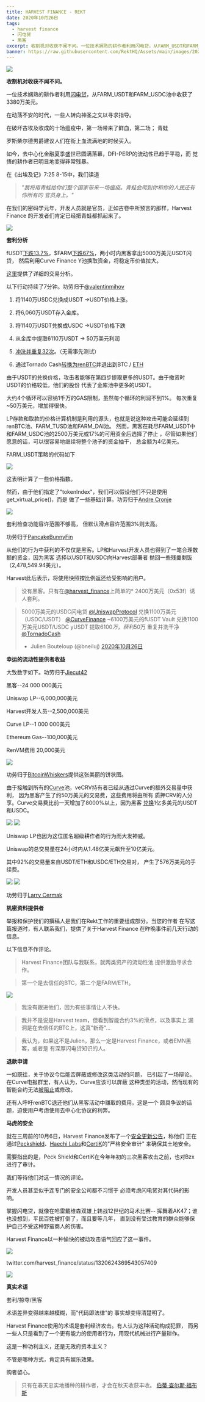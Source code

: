 ```yaml
---
title: HARVEST FINANCE - REKT
date: 2020年10月26日
tags:
  - harvest finance
  - 闪电贷
  - 黑客
excerpt: 收割机对收获不闻不问。一位技术娴熟的耕作者利用闪电贷，从FARM_USDT和FARM_USDC池中收获了3380万美元。
banner: https://raw.githubusercontent.com/RektHQ/Assets/main/images/2020/10/reaper-3.jpg
---
```


![](https://raw.githubusercontent.com/RektHQ/Assets/main/images/2020/10/reaper-3.jpg)

**收割机对收获不闻不问。**

一位技术娴熟的耕作者利用[闪电贷](https://etherscan.io/tx/0x9d093325272701d63fdafb0af2d89c7e23eaf18be1a51c580d9bce89987a2dc1/advanced#internal)，从FARM_USDT和FARM_USDC池中收获了3380万美元。

在动荡不安的时代，一些人转向神圣之文以寻求指导。

在破坏古埃及收成的十场瘟疫中，第一场带来了鲜血，第二场；
青蛙

罗斯柴尔德男爵建议人们在街上血流满地的时候买入。

如今，去中心化金融夏季盛世已圆满落幕，DFI-PERP的流动性已趋于平稳，而
觉悟的耕作者已明显地变得非常残暴。

在《出埃及记》7:25 8-15中，我们读道

> _"我将用青蛙给你们整个国家带来一场瘟疫。青蛙会爬到你和你的人民还有你所有的_
> _官员身上。"_

在我们的密码学元年，开发人员就是官员，正如古卷中所预言的那样，Harvest Finance
的开发者们肯定已经把青蛙都抓起来了。

![](https://lh4.googleusercontent.com/EEKvX8W_B4lZHA9MSaEJA9qThrhZa6rh-AoQOczdOT6lSxVwJ4F9O1tY4uUSdJ0-xuv7VGP9Mo89i63_LF-W-Rqgq28qoytLxTBpggpZeA4pz9ndUb1_jiN7itRThjNxu3MV33PU)

**套利分析**

fUSDT[下跌13.7%]((https://twitter.com/jiecut42/status/1320574109005348864?s=20))，$FARM[下跌67%](https://www.coingecko.com/en/coins/harvest-finance)，两小时内黑客拿出5000万美元USDT闪贷，
然后利用Curve Finance Y池换取资金，将稳定币价值拉大。

[这里](https://ethtx.info/mainnet/0x9d093325272701d63fdafb0af2d89c7e23eaf18be1a51c580d9bce89987a2dc1)提供了详细的交易分析。

以下行动持续了7分钟。功劳归于[@valentinmihov](https://twitter.com/valentinmihov/status/1320667338321154048?s=20)

1. 将1140万USDC兑换成USDT ->USDT价格上涨。

2. 将6,060万USDT存入金库。

3. 将1140万USDT兑换成USDC ->USDT价格下跌

4. 从金库中提取6110万USDT -> 50万美元利润

5. [冲洗并重复32次](https://etherscan.io/address/0xf224ab004461540778a914ea397c589b677e27bb)。（无需事先测试）

6. 通过Tornado Cash[转换为renBTC](https://app.zerion.io/0x3811765a53c3188c24d412daec3f60faad5f119b/history)并退出到BTC / [ETH](https://etherscan.io/tx/0x5abe6f9b498471042f6c9f68c63fc3d84398b95a3a9e58c621cee09b3c972879)

由于USDT的兑换价格，攻击者能够在第四步提取更多的USDT。由于撤资时USDT的价格较低，他们的股份
代表了金库池中更多的USDT。

大约4个循环可以容纳1千万的GAS限制，虽然每个循环的利润不到1%。
每次重复~50万美元，增加得很快。

LP存款和取款的价格计算机制是利用的源头，也就是说这种攻击可能会延续到renBTC池、FARM_TUSD池和FARM_DAI池。
然而，黑客在耗尽FARM_USDT中和FARM_USDC池的2500万美元或17%的可用资金后选择了停止
，尽管如果他们愿意的话，可以很容易地继续将整个池子的资金抽干， 总金额为4亿美元。

FARM_USDT策略的代码如下

![](https://lh3.googleusercontent.com/3WZVjYk0XPg_KMkyG8owAtDZUdOPU_PlUaMwHSkl4IYQjAJTeS_yj96Gu0sHTlfukzmqtxdcMUfpVhfmZrAaw05ImW5ceVByqOuEyad2GevtkP0wb_lj_EuqRrI5PB6Su1nCh_vT)

这表明计算了一些价格指数。

然而，由于他们指定了"tokenIndex"，我们可以假设他们不只是使用get_virtual_price()，而是
做了一些基础计算。功劳归于[Andre Cronje](https://twitter.com/AndreCronjeTech)

![](https://lh4.googleusercontent.com/RI7-hbXD-8H7Oi3O_mnwPND-Ik4LyPffaqYUX4C9AoT182ohHliSF-9YrArkfQem8CZhY95vlmkTQtIe9ttvxuwBPDSkdI55zYstQzIRThZEXpyFJiScbmtP4pwcHkF2qNvSrph6)

套利检查功能容许范围不够高， 
但默认滑点容许范围3%则太高。

功劳归于[PancakeBunnyFin](https://twitter.com/PancakeBunnyFin/status/1320615021588537347)

从他们的行为中获利的不仅仅是黑客。LP和Harvest开发人员也得到了一笔合理数额的资金，因为黑客
选择以USDT和USDC向Harvest部署者
抛回一些残羹剩饭（2,478,549.94美元）。

Harvest此后表示，将使用快照按比例返还给受影响的用户。

> 没有黑客。只有在[@harvest_finance](https://twitter.com/harvest_finance?ref_src=twsrc%5Etfw)上简单的* 2400万美元（0x53f）诱人套利。

> 5000万美元的USDC闪电贷 [@UniswapProtocol](https://twitter.com/UniswapProtocol?ref_src=twsrc%5Etfw) 
> 兑换1100万美元（USDC/USDT） [@CurveFinance](https://twitter.com/CurveFinance?ref_src=twsrc%5Etfw) 
> ~6100万美元的fUSDT Vault 
> 兑换1100万美元USDT/USDC 
> yUSDT 提取$6100万，获利$50万
> 重复并洗干净[@TornadoCash](https://twitter.com/TornadoCash?ref_src=twsrc%5Etfw) 
> - Julien Bouteloup (@bneiluj) [2020年10月26日](https://twitter.com/bneiluj/status/1320686478486347778?ref_src=twsrc%5Etfw)

**幸运的流动性提供者收益**

大致数字如下。功劳归于[Jiecut42](https://twitter.com/jiecut42)

黑客--24 000 000美元

Uniswap LP--6,000,000美元

Harvest开发人员--2,500,000美元

Curve LP--1 000 000美元

Ethereum Gas--100,000美元

RenVM费用 20,000美元

![](https://lh6.googleusercontent.com/O91Z60MeY81zTI2Lu6g3OAAxdJec9tJjcWcY6rbgRPZYW-i8tShq44_XVuhbx2oUao-CsKSqzhPYyHHZRSbvuMrIUwGeOd2npe4Z7KXOox7S_NKK95IEx6ooqh_5MlN8qgtizZu0)

功劳归于[BitcoinWhiskers](https://twitter.com/BitcoinWhiskers)提供这张美丽的饼状图。

由于接触到所有的[Curve](https://www.curve.fi/)池，veCRV持有者已经从通过Curve的额外交易量中获利， 
因为黑客产生了约50万美元的交易费，这些费用将由所有
质押CRV的人分享。Curve交易费比前一天增加了8000%以上，因为黑客
[兑换](https://etherscan.io/tx/0xb460b70f11a93364fecf1f3c3ec49f053aecd2d6d9912c012170aa7a0de2d526)1亿多美元的USDT和USDC。

![](https://lh4.googleusercontent.com/P9kpiXDdXJYtJTO1byo7ylD8Ht4_vJNDbSZZtUcG2MzXflb5VxaW634Su-jKF3W9yNKAeJ49BKnQjiaPBYy3w018NmCpTXJ2bcK9kjniEy6E2hENqHwYk2yJebULie9UzMaFm55m)
![](https://lh4.googleusercontent.com/Az3qJ6dKLbNiXRkUOshi9tgw5Qg0WcRbxF2KhGoxT4GJQ4dOdLT_CpGK6fFkwHHsrnfN0mhcTIZaBdRq-QYWqH7_bCWft16ow-zNO7R0i6YGTBdQGjysjheUKSbZjCJ8V0cyOSws)

Uniswap LP也因为这位匿名超级耕作者的行为而大发神威。

Uniswap的总交易量在24小时内从1.48亿美元飙升至10亿美元。

其中92%的交易量来自USDT/ETH和USDC/ETH交易对， 
产生了576万美元的手续费。

![](https://lh3.googleusercontent.com/fZW3t_eeYeEjsBaluQwSbmHCc2ZP7H5PNBeFUvw0uSxxJqwNs4mL6UvIKWTWGHZ_7rLGpMuveEAzJ_GVLNJbEZOfRi9S8zYV7BWyknpQCgctrsomzLm4Dzbi6qNwuzbzG8gOFGeI)
![](https://lh3.googleusercontent.com/T9IWn6M9JIV_82qkS-t6SC9iSOK6r1TNWO6aBCRerRNaxKXZso62bpGa5vypvVvQaUEfgIcLRkZ5QLoBU3ibErYg4cUDmb7p6CpGjR1NFVQHdtEzXy483uACgcJ-_RQMFfelFO-s)

功劳归于[Larry Cermak](https://twitter.com/lawmaster/status/1320614508772163584?s=20)

**机密资料提供者**

举报和保护我们的撰稿人是我们在Rekt工作的重要组成部分。当您的作者
在写这篇报道时，有人联系我们，提供了关于Harvest Finance 在昨晚事件前几天行动的信息。

以下信息不作评论。

> Harvest Finance团队与我联系，就两类资产的流动性池
> 提供激励寻求合作。

> 第一个是去信任的BTC，第二个是FARM/ETH。

![](https://lh5.googleusercontent.com/BI91M7nD8yCLZuJtX0Tpas4RCBD8xnGWl2LrRu4PTbO_CrQUDP2GDuhR45vrUpnOSc-hxuvuKTZ76DT8U58QVgvFxa7CNkQL2KXINn1Hsxw7csVd2b3VYOp8Mhw9_tM-fD58ZFOp)

> 我没有跟进他们，因为有些事情让人不快。

> 我并不是说是Harvest team，但看到智能合约3%的滑点，以及事实上
> 漏洞是在去信任的BTC上，这真"新奇"...

> 我认为，如果这不是Julien，那么一定是Harvest Finance，或者EMN黑客，或者是
> 有深厚闪电贷知识的人。

**退款申请**

一如既往，关于协议今后能否屏蔽或修改这类活动的问题， 
已引起了一场辩论。在Curve电报群里，有人认为，Curve应该可以屏蔽
这种类型的活动，然而现有的智能合约无法[被阻止](https://twitter.com/CurveFinance/status/1320694100090376193?s=20)或修改。

还有人呼吁renBTC退还他们从黑客活动中赚取的费用。这是一个
颇具争议的话题，迫使用户考虑使用去中心化协议的利弊。

**马虎的安全**

就在三周前的10月6日，Harvest Finance发布了一个[安全更新公告](https://medium.com/harvest-finance/week-6-update-security-rules-everything-around-me-62a681a3692a)，称他们
正在通过[Peckshield](https://twitter.com/peckshield)、[Haechi Labs](https://haechi.io/)和[CertiK](https://twitter.com/certik_io)的"严格安全审计"
来确保其土地安全。

需要指出的是，Peck Shield和CertiK在今年年初的三次黑客攻击之前，也对Bzx进行了审计。

我们等待他们对这一情况的评论。

开发人员甚至似乎连专门的安全公司都不习惯于
必须考虑闪电贷对其代码的影响。

掌握闪电贷，就像在哈雷戴维森双雄上转战12世纪的马术比赛--
挥舞着AK47；谁也没想到，平民百姓被打倒了，而且要等几年， 
直到没有受过教育的群众能够保护自己不受这种野蛮商人的伤害。

Harvest Finance以一种愉快的被动攻击语气回应了这一事件。

![](https://lh6.googleusercontent.com/R_kCRELgxVg20qoViEkHb43yiEoWnuslyOQJaPlG0djFHM8FAJEumBYLQP-URiPun5EdcOpKhBOLGHmsi0h36Z6-LdRxFKwD9ABzrFezDcLcNLXtEPBc896I1HcwxfLHCuz5R9IF)

twitter.com/harvest_finance/status/1320624369543057409

![](https://lh4.googleusercontent.com/kgpAOlAQRPTcNrx-HJzhDhO04Y9CttjxSfNJ3udyDNvVG5D75NbarZjK3aQ_76axChzA05kmDzDOlSyC9mFX98Odw1U5fSucvIw6zo7JOdjBjANdqm7WN-pac8GzxozyBjZQ6qWK)

**真实术语**

套利/掠夺/黑客

术语差异变得越来越模糊，而"代码即法律"的
事实却变得清楚明了。

Harvest Finance使用的术语是套利经济攻击。有人认为这种活动构成犯罪，
而另一些人只是看到了一个更有能力的使用者行为，用现代机械进行产量耕作。

这是一种功利主义，还是无政府资本主义？

不管是哪种方式，肯定具有娱乐效果。

购者留心。

> 只有在春天忠实地播种的耕作者，才会在秋天收获丰收。
> [伯蒂·查尔斯·福布斯](https://en.wikipedia.org/wiki/B._C._Forbes)
